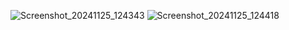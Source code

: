 ![Screenshot_20241125_124343](https://github.com/user-attachments/assets/60c3b1ca-a46e-4f49-9718-24b4b386544b)
![Screenshot_20241125_124418](https://github.com/user-attachments/assets/a605e0a7-84ea-4de7-8283-927efafa9188)
